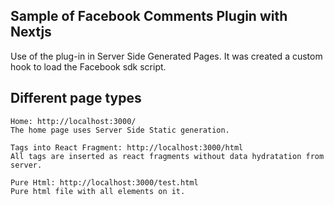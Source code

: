 ## Sample of Facebook Comments Plugin with Nextjs

Use of the plug-in in Server Side Generated Pages.
It was created a custom hook to load the Facebook sdk script.

## Different page types
```
Home: http://localhost:3000/
The home page uses Server Side Static generation.
```

```
Tags into React Fragment: http://localhost:3000/html
All tags are inserted as react fragments without data hydratation from server.
```

```
Pure Html: http://localhost:3000/test.html
Pure html file with all elements on it.
```